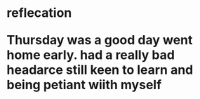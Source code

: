 <h1>reflecation
<p>
Thursday was a good day went home early. had a really bad headarce
still keen to learn and being petiant wiith myself